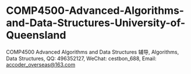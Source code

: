 # COMP4500-Advanced-Algorithms-and-Data-Structures-University-of-Queensland
COMP4500 Advanced Algorithms and Data Structures 辅导, Algorithms, Data Structures, QQ: 496352127, WeChat: cestbon_688, Email: accoder_overseas@163.com
